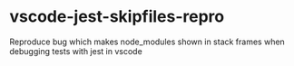 # vscode-jest-skipfiles-repro
Reproduce bug which makes node_modules shown in stack frames when debugging tests with jest in vscode
